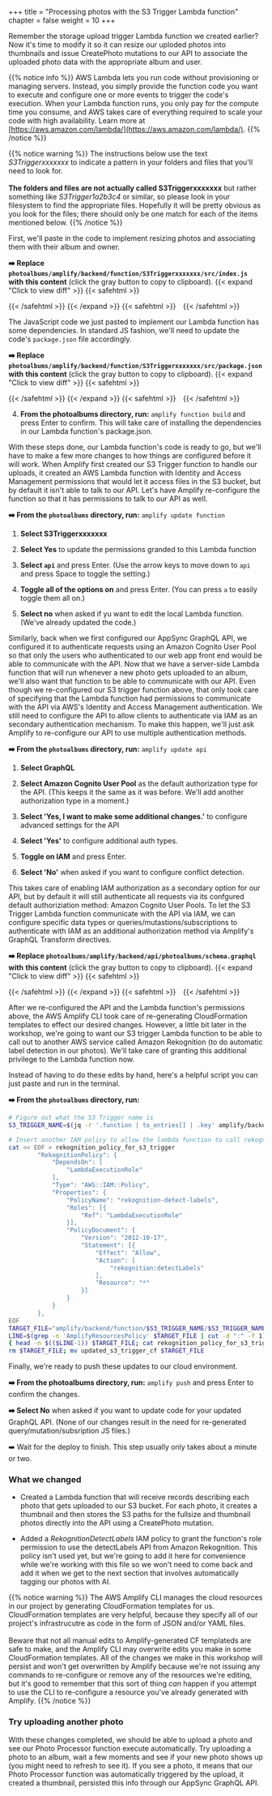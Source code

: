+++
title = "Processing photos with the S3 Trigger Lambda function"
chapter = false
weight = 10
+++

Remember the storage upload trigger Lambda function we created earlier? Now it's time to modify it so it can resize our uploded photos into thumbnails and issue CreatePhoto mutations to our API to associate the uploaded photo data with the appropriate album and user.


{{% notice info %}}
AWS Lambda lets you run code without provisioning or managing servers. Instead, you simply provide the function code you want to execute and configure one or more events to trigger the code's execution. When your Lambda function runs, you only pay for the compute time you consume, and AWS takes care of everything required to scale your code with high availability. Learn more at [https://aws.amazon.com/lambda/](https://aws.amazon.com/lambda/).
{{% /notice %}}

{{% notice warning %}}
The instructions below use the text _S3Triggerxxxxxxx_ to indicate a pattern in your folders and files that you'll need to look for.
<br/><br/>
**The folders and files are not actually called S3Triggerxxxxxxx** but rather something like _S3Trigger1a2b3c4_ or similar, so please look
in your filesystem to find the appropriate files. Hopefully it will be pretty obvious as you look for the files; there should only be
one match for each of the items mentioned below.
{{% /notice %}}


First, we'll paste in the code to implement resizing photos and associating them with their album and owner.

**➡️ Replace `photoalbums/amplify/backend/function/S3Triggerxxxxxxx/src/index.js` with** <span class="clipBtn clipboard" data-clipboard-target="#id260bdddb1669b10e2e1011a5ddaaaf036e091b0dphotoalbumsamplifybackendfunctionS3Triggerb18990d7srcindexjs"><strong>this content</strong></span> (click the gray button to copy to clipboard). 
{{< expand "Click to view diff" >}} {{< safehtml >}}
<div id="diff-id260bdddb1669b10e2e1011a5ddaaaf036e091b0dphotoalbumsamplifybackendfunctionS3Triggerb18990d7srcindexjs"></div> <script type="text/template" data-diff-for="diff-id260bdddb1669b10e2e1011a5ddaaaf036e091b0dphotoalbumsamplifybackendfunctionS3Triggerb18990d7srcindexjs">commit 260bdddb1669b10e2e1011a5ddaaaf036e091b0d
Author: Gabe Hollombe <gabe@avantbard.com>
Date:   Fri Feb 7 12:26:26 2020 +0800

    update trigger function code and schema to handle photo uploads

diff --git a/photoalbums/amplify/backend/function/S3Triggerb18990d7/src/index.js b/photoalbums/amplify/backend/function/S3Triggerb18990d7/src/index.js
index 80d7812..796f049 100644
--- a/photoalbums/amplify/backend/function/S3Triggerb18990d7/src/index.js
+++ b/photoalbums/amplify/backend/function/S3Triggerb18990d7/src/index.js
@@ -6,11 +6,186 @@ var apiPhotoalbumsGraphQLAPIIdOutput = process.env.API_PHOTOALBUMS_GRAPHQLAPIIDO
 var apiPhotoalbumsGraphQLAPIEndpointOutput = process.env.API_PHOTOALBUMS_GRAPHQLAPIENDPOINTOUTPUT
 
 Amplify Params - DO NOT EDIT */// eslint-disable-next-line
-exports.handler = function(event, context) {
+
+require('es6-promise').polyfill();
+require('isomorphic-fetch');
+const AWS = require('aws-sdk');
+const S3 = new AWS.S3({ signatureVersion: 'v4' });
+const AUTH_TYPE = require('aws-appsync').AUTH_TYPE;
+const AWSAppSyncClient = require('aws-appsync').default;
+const uuidv4 = require('uuid/v4');
+const gql = require('graphql-tag');
+
+/*
+Note: Sharp requires native extensions to be installed in a way that is compatible
+with Amazon Linux (in order to run successfully in a Lambda execution environment).
+
+If you're not working in Cloud9, you can follow the instructions on http://sharp.pixelplumbing.com/en/stable/install/#aws-lambda how to install the module and native dependencies.
+*/
+const Sharp = require('sharp');
+
+// We'll expect these environment variables to be defined when the Lambda function is deployed
+const THUMBNAIL_WIDTH = parseInt(process.env.THUMBNAIL_WIDTH || 80, 10);
+const THUMBNAIL_HEIGHT = parseInt(process.env.THUMBNAIL_HEIGHT || 80, 10);
+
+let client = null
+
+
+async function storePhotoInfo(item) {
+  console.log('storePhotoItem', JSON.stringify(item))
+  const createPhoto = gql`
+    mutation CreatePhoto(
+      $input: CreatePhotoInput!
+      $condition: ModelPhotoConditionInput
+    ) {
+      createPhoto(input: $input, condition: $condition) {
+        id
+        albumId
+        owner
+        bucket
+        fullsize {
+          key
+          width
+          height
+        }
+        thumbnail {
+          key
+          width
+          height
+        }
+        album {
+          id
+          name
+          owner
+        }
+      }
+    }
+  `;
+
+  console.log('trying to createphoto with input', JSON.stringify(item))
+	const result = await client.mutate({ 
+      mutation: createPhoto,
+      variables: { input: item },
+      fetchPolicy: 'no-cache'
+    })
+
+  console.log('result', JSON.stringify(result))
+  return result
+  }
+
+function thumbnailKey(keyPrefix, filename) {
+	return `${keyPrefix}/resized/${filename}`;
+}
+
+function fullsizeKey(keyPrefix, filename) {
+	return `${keyPrefix}/fullsize/${filename}`;
+}
+
+function makeThumbnail(photo) {
+	return Sharp(photo).resize(THUMBNAIL_WIDTH, THUMBNAIL_HEIGHT).toBuffer();
+}
+
+async function resize(photoBody, bucketName, key) {
+  const keyPrefix = key.substr(0, key.indexOf('/upload/'))
+  const originalPhotoName = key.substr(key.lastIndexOf('/') + 1)
+  const originalPhotoDimensions = await Sharp(photoBody).metadata();
+  
+  const thumbnail = await makeThumbnail(photoBody);
+
+	await Promise.all([
+		S3.putObject({
+			Body: thumbnail,
+			Bucket: bucketName,
+			Key: thumbnailKey(keyPrefix, originalPhotoName),
+		}).promise(),
+
+		S3.copyObject({
+			Bucket: bucketName,
+			CopySource: bucketName + '/' + key,
+			Key: fullsizeKey(keyPrefix, originalPhotoName),
+		}).promise(),
+	]);
+
+	await S3.deleteObject({
+		Bucket: bucketName,
+		Key: key
+	}).promise();
+
+	return {
+		photoId: originalPhotoName,
+		
+		thumbnail: {
+			key: thumbnailKey(keyPrefix, originalPhotoName),
+			width: THUMBNAIL_WIDTH,
+			height: THUMBNAIL_HEIGHT
+		},
+
+		fullsize: {
+			key: fullsizeKey(keyPrefix, originalPhotoName),
+			width: originalPhotoDimensions.width,
+			height: originalPhotoDimensions.height
+		}
+	};
+};
+
+async function processRecord(record) {
+	const bucketName = record.s3.bucket.name;
+  const key = decodeURIComponent(record.s3.object.key.replace(/\+/g, " "));
+
+  console.log('processRecord', JSON.stringify(record))
+
+  if (record.eventName !== "ObjectCreated:Put") { console.log('Is not a new file'); return; }
+  if (! key.includes('upload/')) { console.log('Does not look like an upload from user'); return; }
+
+  const originalPhoto = await S3.getObject({ Bucket: bucketName, Key: key }).promise()
+  
+	const metadata = originalPhoto.Metadata
+  console.log('metadata', JSON.stringify(metadata))
+  console.log('resize')
+	const sizes = await resize(originalPhoto.Body, bucketName, key);    
+  console.log('sizes', JSON.stringify(sizes))
+	const id = uuidv4();
+	const item = {
+		id: id,
+		owner: metadata.owner,
+		albumId: metadata.albumid,
+    bucket: bucketName,
+    thumbnail: {
+      width: sizes.thumbnail.width,
+      height: sizes.thumbnail.height, 
+      key: sizes.thumbnail.key,
+    },
+    fullsize: {
+      width: sizes.fullsize.width,
+      height: sizes.fullsize.height,
+      key: sizes.fullsize.key,
+    }
+  }
+
+  console.log(JSON.stringify(metadata), JSON.stringify(sizes), JSON.stringify(item))
+	await storePhotoInfo(item);
+}
+
+
+exports.handler = async (event, context, callback) => {
   console.log('Received S3 event:', JSON.stringify(event, null, 2));
-  // Get the object from the event and show its content type
-  const bucket = event.Records[0].s3.bucket.name; //eslint-disable-line
-  const key = event.Records[0].s3.object.key; //eslint-disable-line
-  console.log(`Bucket: ${bucket}`, `Key: ${key}`);
-  context.done(null, 'Successfully processed S3 event'); // SUCCESS with message
+
+  client = new AWSAppSyncClient({
+    url: process.env.API_PHOTOALBUMS_GRAPHQLAPIENDPOINTOUTPUT,
+    region: process.env.REGION,
+    auth: {
+      type: AUTH_TYPE.AWS_IAM,
+      credentials: AWS.config.credentials
+    },
+    disableOffline: true
+  });
+ 
+	try {
+		event.Records.forEach(processRecord);
+		callback(null, { status: 'Photo Processed' });
+	}
+	catch (err) {
+		console.error(err);
+		callback(err);
+	}
 };
</script>
{{< /safehtml >}} {{< /expand >}}
{{< safehtml >}}
<textarea id="id260bdddb1669b10e2e1011a5ddaaaf036e091b0dphotoalbumsamplifybackendfunctionS3Triggerb18990d7srcindexjs" style="position: relative; left: -1000px; width: 1px; height: 1px;">/* Amplify Params - DO NOT EDIT
You can access the following resource attributes as environment variables from your Lambda function
var environment = process.env.ENV
var region = process.env.REGION
var apiPhotoalbumsGraphQLAPIIdOutput = process.env.API_PHOTOALBUMS_GRAPHQLAPIIDOUTPUT
var apiPhotoalbumsGraphQLAPIEndpointOutput = process.env.API_PHOTOALBUMS_GRAPHQLAPIENDPOINTOUTPUT

Amplify Params - DO NOT EDIT */// eslint-disable-next-line

require('es6-promise').polyfill();
require('isomorphic-fetch');
const AWS = require('aws-sdk');
const S3 = new AWS.S3({ signatureVersion: 'v4' });
const AUTH_TYPE = require('aws-appsync').AUTH_TYPE;
const AWSAppSyncClient = require('aws-appsync').default;
const uuidv4 = require('uuid/v4');
const gql = require('graphql-tag');

/*
Note: Sharp requires native extensions to be installed in a way that is compatible
with Amazon Linux (in order to run successfully in a Lambda execution environment).

If you're not working in Cloud9, you can follow the instructions on http://sharp.pixelplumbing.com/en/stable/install/#aws-lambda how to install the module and native dependencies.
*/
const Sharp = require('sharp');

// We'll expect these environment variables to be defined when the Lambda function is deployed
const THUMBNAIL_WIDTH = parseInt(process.env.THUMBNAIL_WIDTH || 80, 10);
const THUMBNAIL_HEIGHT = parseInt(process.env.THUMBNAIL_HEIGHT || 80, 10);

let client = null


async function storePhotoInfo(item) {
  console.log('storePhotoItem', JSON.stringify(item))
  const createPhoto = gql`
    mutation CreatePhoto(
      $input: CreatePhotoInput!
      $condition: ModelPhotoConditionInput
    ) {
      createPhoto(input: $input, condition: $condition) {
        id
        albumId
        owner
        bucket
        fullsize {
          key
          width
          height
        }
        thumbnail {
          key
          width
          height
        }
        album {
          id
          name
          owner
        }
      }
    }
  `;

  console.log('trying to createphoto with input', JSON.stringify(item))
	const result = await client.mutate({ 
      mutation: createPhoto,
      variables: { input: item },
      fetchPolicy: 'no-cache'
    })

  console.log('result', JSON.stringify(result))
  return result
  }

function thumbnailKey(keyPrefix, filename) {
	return `${keyPrefix}/resized/${filename}`;
}

function fullsizeKey(keyPrefix, filename) {
	return `${keyPrefix}/fullsize/${filename}`;
}

function makeThumbnail(photo) {
	return Sharp(photo).resize(THUMBNAIL_WIDTH, THUMBNAIL_HEIGHT).toBuffer();
}

async function resize(photoBody, bucketName, key) {
  const keyPrefix = key.substr(0, key.indexOf('/upload/'))
  const originalPhotoName = key.substr(key.lastIndexOf('/') + 1)
  const originalPhotoDimensions = await Sharp(photoBody).metadata();
  
  const thumbnail = await makeThumbnail(photoBody);

	await Promise.all([
		S3.putObject({
			Body: thumbnail,
			Bucket: bucketName,
			Key: thumbnailKey(keyPrefix, originalPhotoName),
		}).promise(),

		S3.copyObject({
			Bucket: bucketName,
			CopySource: bucketName + '/' + key,
			Key: fullsizeKey(keyPrefix, originalPhotoName),
		}).promise(),
	]);

	await S3.deleteObject({
		Bucket: bucketName,
		Key: key
	}).promise();

	return {
		photoId: originalPhotoName,
		
		thumbnail: {
			key: thumbnailKey(keyPrefix, originalPhotoName),
			width: THUMBNAIL_WIDTH,
			height: THUMBNAIL_HEIGHT
		},

		fullsize: {
			key: fullsizeKey(keyPrefix, originalPhotoName),
			width: originalPhotoDimensions.width,
			height: originalPhotoDimensions.height
		}
	};
};

async function processRecord(record) {
	const bucketName = record.s3.bucket.name;
  const key = decodeURIComponent(record.s3.object.key.replace(/\+/g, " "));

  console.log('processRecord', JSON.stringify(record))

  if (record.eventName !== "ObjectCreated:Put") { console.log('Is not a new file'); return; }
  if (! key.includes('upload/')) { console.log('Does not look like an upload from user'); return; }

  const originalPhoto = await S3.getObject({ Bucket: bucketName, Key: key }).promise()
  
	const metadata = originalPhoto.Metadata
  console.log('metadata', JSON.stringify(metadata))
  console.log('resize')
	const sizes = await resize(originalPhoto.Body, bucketName, key);    
  console.log('sizes', JSON.stringify(sizes))
	const id = uuidv4();
	const item = {
		id: id,
		owner: metadata.owner,
		albumId: metadata.albumid,
    bucket: bucketName,
    thumbnail: {
      width: sizes.thumbnail.width,
      height: sizes.thumbnail.height, 
      key: sizes.thumbnail.key,
    },
    fullsize: {
      width: sizes.fullsize.width,
      height: sizes.fullsize.height,
      key: sizes.fullsize.key,
    }
  }

  console.log(JSON.stringify(metadata), JSON.stringify(sizes), JSON.stringify(item))
	await storePhotoInfo(item);
}


exports.handler = async (event, context, callback) => {
  console.log('Received S3 event:', JSON.stringify(event, null, 2));

  client = new AWSAppSyncClient({
    url: process.env.API_PHOTOALBUMS_GRAPHQLAPIENDPOINTOUTPUT,
    region: process.env.REGION,
    auth: {
      type: AUTH_TYPE.AWS_IAM,
      credentials: AWS.config.credentials
    },
    disableOffline: true
  });
 
	try {
		event.Records.forEach(processRecord);
		callback(null, { status: 'Photo Processed' });
	}
	catch (err) {
		console.error(err);
		callback(err);
	}
};

</textarea>
{{< /safehtml >}}

The JavaScript code we just pasted to implement our Lambda function has some dependencies. In standard JS fashion, we'll need to update the code's `package.json` file accordingly.

**➡️ Replace `photoalbums/amplify/backend/function/S3Triggerxxxxxxx/src/package.json` with** <span class="clipBtn clipboard" data-clipboard-target="#id260bdddb1669b10e2e1011a5ddaaaf036e091b0dphotoalbumsamplifybackendfunctionS3Triggerb18990d7srcpackagejson"><strong>this content</strong></span> (click the gray button to copy to clipboard). 
{{< expand "Click to view diff" >}} {{< safehtml >}}
<div id="diff-id260bdddb1669b10e2e1011a5ddaaaf036e091b0dphotoalbumsamplifybackendfunctionS3Triggerb18990d7srcpackagejson"></div> <script type="text/template" data-diff-for="diff-id260bdddb1669b10e2e1011a5ddaaaf036e091b0dphotoalbumsamplifybackendfunctionS3Triggerb18990d7srcpackagejson">commit 260bdddb1669b10e2e1011a5ddaaaf036e091b0d
Author: Gabe Hollombe <gabe@avantbard.com>
Date:   Fri Feb 7 12:26:26 2020 +0800

    update trigger function code and schema to handle photo uploads

diff --git a/photoalbums/amplify/backend/function/S3Triggerb18990d7/src/package.json b/photoalbums/amplify/backend/function/S3Triggerb18990d7/src/package.json
index 1cf57e6..74d2f66 100644
--- a/photoalbums/amplify/backend/function/S3Triggerb18990d7/src/package.json
+++ b/photoalbums/amplify/backend/function/S3Triggerb18990d7/src/package.json
@@ -1,7 +1,14 @@
 {
-  "name": "S3Triggerb18990d7",
-  "version": "2.0.0",
-  "description": "Lambda function generated by Amplify",
-  "main": "index.js",
-  "license": "Apache-2.0"
+    "name": "S3TriggerPhotoProcessor",
+    "version": "1.0.0",
+    "description": "The photo uploads processor",
+    "main": "index.js",
+    "dependencies": {
+        "aws-appsync": "^3.0.2",
+        "es6-promise": "^4.2.8",
+        "graphql-tag": "^2.10.1",
+        "isomorphic-fetch": "^2.2.1",
+        "sharp": "^0.24.0",
+        "uuid": "^3.3.2"
+    }
 }
</script>
{{< /safehtml >}} {{< /expand >}}
{{< safehtml >}}
<textarea id="id260bdddb1669b10e2e1011a5ddaaaf036e091b0dphotoalbumsamplifybackendfunctionS3Triggerb18990d7srcpackagejson" style="position: relative; left: -1000px; width: 1px; height: 1px;">{
    "name": "S3TriggerPhotoProcessor",
    "version": "1.0.0",
    "description": "The photo uploads processor",
    "main": "index.js",
    "dependencies": {
        "aws-appsync": "^3.0.2",
        "es6-promise": "^4.2.8",
        "graphql-tag": "^2.10.1",
        "isomorphic-fetch": "^2.2.1",
        "sharp": "^0.24.0",
        "uuid": "^3.3.2"
    }
}

</textarea>
{{< /safehtml >}}

4. **From the photoalbums directory, run:** `amplify function build` and press Enter to confirm. This will take care of installing the dependencies in our Lambda function's package.json.


With these steps done, our Lambda function's code is ready to go, but we'll have to make a few more changes to how things are configured before it will work. When Amplify first created our S3 Trigger function to handle our uploads, it created an AWS Lambda function with Identity and Access Management permissions that would let it access files in the S3 bucket, but by default it isn't able to talk to our API. Let's have Amplify re-configure the function so that it has permissions to talk to our API as well.

**➡️ From the `photoalbums` directory, run:** `amplify update function`
1. **Select S3Triggerxxxxxxx**

2. **Select Yes** to update the permissions granded to this Lambda function

3. **Select `api`** and press Enter. (Use the arrow keys to move down to `api` and press Space to toggle the setting.)

4. **Toggle all of the options on** and press Enter.  (You can press `a` to easily toggle them all on.)

5. **Select no** when asked if yu want to edit the local Lambda function. (We've already updated the code.)


Similarly, back when we first configured our AppSync GraphQL API, we configured it to authenticate requests using an Amazon Cognito User Pool so that only the users who authenticated to our web app front end would be able to communicate with the API. Now that we have a server-side Lambda function that will run whenever a new photo gets uploaded to an album, we'll also want that function to be able to communicate with our API. Even though we re-configured our S3 trigger function above, that only took care of specifying that the Lambda function had permissions to communicate with the API via AWS's Identity and Access Management authentication. We still need to configure the API to allow clients to authenticate via IAM as an secondary authentication mechanism. To make this happen, we'll just ask Amplify to re-configure our API to use multiple authentication methods.

**➡️ From the `photoalbums` directory, run:** `amplify update api`

1. **Select GraphQL** 

2. **Select Amazon Cognito User Pool** as the default authorization type for the API.  (This keeps it the same as it was before. We'll add another authorization type in a moment.)

3. **Select 'Yes, I want to make some additional changes.'** to configure advanced settings for the API

4. **Select 'Yes'** to configure additional auth types.

5. **Toggle on IAM** and press Enter.

6. **Select 'No'** when asked if you want to configure conflict detection.



This takes care of enabling IAM authorization as a secondary option for our API, but by default it will still authenticate all requests via its confgured default authoriziation method: Amazon Cognito User Pools. To let the S3 Trigger Lambda function communicate with the API via IAM, we can configure specific data types or queries/mutastions/subscriptions to authenticate with IAM as an additional authorization method via Amplify's GraphQL Transform directives.

**➡️ Replace `photoalbums/amplify/backend/api/photoalbums/schema.graphql` with** <span class="clipBtn clipboard" data-clipboard-target="#id260bdddb1669b10e2e1011a5ddaaaf036e091b0dphotoalbumsamplifybackendapiphotoalbumsschemagraphql"><strong>this content</strong></span> (click the gray button to copy to clipboard). 
{{< expand "Click to view diff" >}} {{< safehtml >}}
<div id="diff-id260bdddb1669b10e2e1011a5ddaaaf036e091b0dphotoalbumsamplifybackendapiphotoalbumsschemagraphql"></div> <script type="text/template" data-diff-for="diff-id260bdddb1669b10e2e1011a5ddaaaf036e091b0dphotoalbumsamplifybackendapiphotoalbumsschemagraphql">commit 260bdddb1669b10e2e1011a5ddaaaf036e091b0d
Author: Gabe Hollombe <gabe@avantbard.com>
Date:   Fri Feb 7 12:26:26 2020 +0800

    update trigger function code and schema to handle photo uploads

diff --git a/photoalbums/amplify/backend/api/photoalbums/schema.graphql b/photoalbums/amplify/backend/api/photoalbums/schema.graphql
index 06044a4..75194c1 100644
--- a/photoalbums/amplify/backend/api/photoalbums/schema.graphql
+++ b/photoalbums/amplify/backend/api/photoalbums/schema.graphql
@@ -1,6 +1,9 @@
 type Album 
 @model 
-@auth(rules: [{allow: owner}]) {
+@auth(rules: [
+  {allow: owner},
+  {allow: private, provider: iam}
+]) {
     id: ID!
     name: String!
     photos: [Photo] @connection(keyName: "byAlbum", fields: ["id"])
@@ -9,7 +12,10 @@ type Album
 type Photo 
 @model 
 @key(name: "byAlbum", fields: ["albumId"], queryField: "listPhotosByAlbum")
-@auth(rules: [{allow: owner}]) {
+@auth(rules: [
+  {allow: owner},
+  {allow: private, provider: iam}
+]) {
     id: ID!
     albumId: ID!
     album: Album @connection(fields: ["albumId"])
@@ -22,4 +28,19 @@ type PhotoS3Info {
     key: String!
     width: Int!
     height: Int!
-}
\ No newline at end of file
+}
+
+input CreatePhotoInput {
+	id: ID
+    owner: String
+	albumId: ID!
+	bucket: String!
+	fullsize: PhotoS3InfoInput!
+	thumbnail: PhotoS3InfoInput!
+}
+
+input PhotoS3InfoInput {
+	key: String!
+	width: Int!
+	height: Int!
+}
</script>
{{< /safehtml >}} {{< /expand >}}
{{< safehtml >}}
<textarea id="id260bdddb1669b10e2e1011a5ddaaaf036e091b0dphotoalbumsamplifybackendapiphotoalbumsschemagraphql" style="position: relative; left: -1000px; width: 1px; height: 1px;">type Album 
@model 
@auth(rules: [
  {allow: owner},
  {allow: private, provider: iam}
]) {
    id: ID!
    name: String!
    photos: [Photo] @connection(keyName: "byAlbum", fields: ["id"])
}

type Photo 
@model 
@key(name: "byAlbum", fields: ["albumId"], queryField: "listPhotosByAlbum")
@auth(rules: [
  {allow: owner},
  {allow: private, provider: iam}
]) {
    id: ID!
    albumId: ID!
    album: Album @connection(fields: ["albumId"])
    bucket: String!
    fullsize: PhotoS3Info!
    thumbnail: PhotoS3Info!
}

type PhotoS3Info {
    key: String!
    width: Int!
    height: Int!
}

input CreatePhotoInput {
	id: ID
    owner: String
	albumId: ID!
	bucket: String!
	fullsize: PhotoS3InfoInput!
	thumbnail: PhotoS3InfoInput!
}

input PhotoS3InfoInput {
	key: String!
	width: Int!
	height: Int!
}

</textarea>
{{< /safehtml >}}


After we re-configured the API and the Lambda function's permissions above, the AWS Amplify CLI took care of re-generating CloudFormation templates to effect our desired changes. However, a little bit later in the workshop, we're going to want our S3 trigger Lambda function to be able to call out to another AWS service called Amazon Rekognition (to do automatic label detection in our photos). We'll take care of granting this additional privilege to the Lambda function now. 

Instead of having to do these edits by hand, here's a helpful script you can just paste and run in the terminal.

**➡️ From the `photoalbums` directory, run:**

```bash
# Figure out what the S3 Trigger name is
S3_TRIGGER_NAME=$(jq -r '.function | to_entries[] | .key' amplify/backend/amplify-meta.json)

# Insert another IAM policy to allow the lambda function to call rekognition:detectLabels
cat << EOF > rekognition_policy_for_s3_trigger
        "RekognitionPolicy": {
            "DependsOn": [
                "LambdaExecutionRole"
            ],
            "Type": "AWS::IAM::Policy",
            "Properties": {
                "PolicyName": "rekognition-detect-labels",
                "Roles": [{
                    "Ref": "LambdaExecutionRole"
                }],
                "PolicyDocument": {
                    "Version": "2012-10-17",
                    "Statement": [{
                        "Effect": "Allow",
                        "Action": [
                            "rekognition:detectLabels"
                        ],
                        "Resource": "*"
                    }]
                }
            }
        },
EOF
TARGET_FILE="amplify/backend/function/$S3_TRIGGER_NAME/$S3_TRIGGER_NAME-cloudformation-template.json"
LINE=$(grep -n 'AmplifyResourcesPolicy' $TARGET_FILE | cut -d ":" -f 1)
{ head -n $(($LINE-1)) $TARGET_FILE; cat rekognition_policy_for_s3_trigger; tail -n +$LINE $TARGET_FILE; } > updated_s3_trigger_cf
rm $TARGET_FILE; mv updated_s3_trigger_cf $TARGET_FILE
```

Finally, we're ready to push these updates to our cloud environment.

**➡️ From the photoalbums directory, run:** `amplify push` and press Enter to confirm the changes.

**➡️ Select No** when asked if you want to update code for your updated GraphQL API. (None of our changes result in the need for re-generated query/mutation/subsription JS files.)

➡️ Wait for the deploy to finish. This step usually only takes about a minute or two.

### What we changed
- Created a Lambda function that will receive records describing each photo that gets uploaded to our S3 bucket. For each photo, it creates a thumbnail and then stores the S3 paths for the fullsize and thumbnail photos directly into the API using a CreatePhoto mutation.

- Added a *RekognitionDetectLabels* IAM policy to grant the function's role permission to use the detectLabels API from Amazon Rekognition. This policy isn't used yet, but we're going to add it here for convenience while we're working with this file so we won't need to come back and add it when we get to the next section that involves automatically tagging our photos with AI.

{{% notice warning %}}
The AWS Amplify CLI manages the cloud resources in our project by generating CloudFormation templates for us. CloudFormation templates are very helpful, because they specify all of our project's infrastrucutre as code in the form of JSON and/or YAML files.
<br/> <br/>
Beware that not all manual edits to Amplify-generated CF templateds are safe to make, and the Amplify CLI may overwrite edits you make in some CloudFormation templates. All of the changes we make in this workshop will persist and won't get overwritten by Amplify because we're not issuing any commands to re-configure or remove any of the resources we're editing, but it's good to remember that this sort of thing _can_ happen if you attempt to use the CLI to re-configure a resource you've already generated with Amplify.
{{% /notice %}}

### Try uploading another photo

With these changes completed, we should be able to upload a photo and see our Photo Processor function execute automatically. Try uploading a photo to an album, wait a few moments and see if your new photo shows up (you might need to refresh to see it). If you see a photo, it means that our Photo Processor function was automatically triggered by the upload, it created a thumbnail, persisted this info through our AppSync GraphQL API.